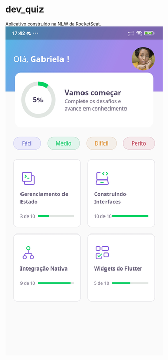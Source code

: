 # dev_quiz
 Aplicativo construído na NLW da RocketSeat.
 ![ImageAppp](https://github.com/CledilsonWisp/dev_quiz/blob/main/imageapp.jpg)
 

